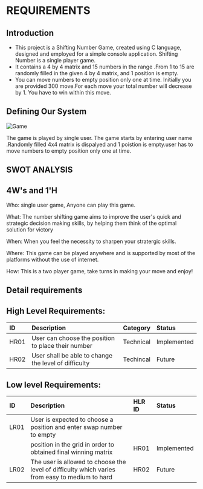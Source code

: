 # REQUIREMENTS

## Introduction

* This project is a Shifting Number Game, created using C language, designed and employed for a simple console application.
Shifting Number is a single player game.
* It contains  a 4 by 4 matrix and  15 numbers in the range .From 1 to 15 are randomly filled in the given 4 by 4 matrix, and 1 position is empty.
* You can move numbers to empty position only one at time. Initially you are provided 300 move.For each move your total number will decrease by 1. You have to win within this move.


## Defining Our System

![Game](https://images.app.goo.gl/KGBNgV2mnX4n4avd8)

The game is played by single user.  The game starts by entering user name .Randomly filled 4x4 matrix is dispalyed and 1 poistion is empty.user has to move numbers to empty position  only one at time.


## SWOT ANALYSIS


## 4W's and 1'H

Who:
single user game, Anyone can play this game.

What:
The number shifting game aims to improve the user's quick and strategic decision making skills, by helping them think of the optimal solution for victory

When:
When you feel the necessity to sharpen your stratergic skills.

Where:
This game can be played anywhere and is supported by most of the platforms without the use of internet.

How:
This is a two player game, take turns in making your move and enjoy!

## Detail requirements

## High Level Requirements:
|ID	     |Description	                                       |Category	   |Status      |
| :---   | :---                                                | :---          | :---       |
|HR01	 |User can choose the position to place their number   |Technical	   |Implemented |
|HR02	 |User shall be able to change the level of difficulty |Techincal	   |Future      |


## Low level Requirements:

|ID	     |Description	                                                                                |HLR ID	  |Status       |
| :---   | :---                                                                                         | :---    | :---        |
|LR01	 |User is expected to choose a position and enter swap number to empty                          |         |             |
|        |position in the grid in order to obtained final winning matrix                                |	HR01  |Implemented  |
|LR02	 |The user is allowed to choose the level of difficulty which varies from easy to medium to hard|	HR02  |Future       |
